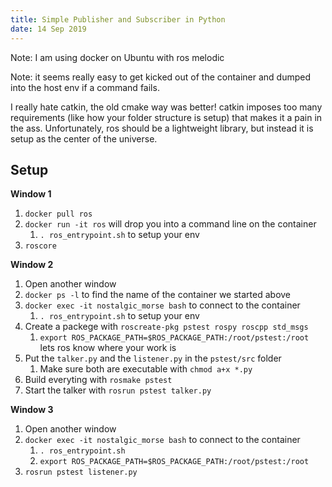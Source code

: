 ```yaml
---
title: Simple Publisher and Subscriber in Python
date: 14 Sep 2019
---
```


Note: I am using docker on Ubuntu with ros melodic

Note: it seems really easy to get kicked out of the container
and dumped into the host env if a command fails.

I really hate catkin, the old cmake way was better! catkin imposes too many
requirements (like how your folder structure is setup) that makes it a pain
in the ass. Unfortunately, ros should be a lightweight library, but instead
it is setup as the center of the universe.

## Setup

**Window 1**
1. `docker pull ros`
1. `docker run -it ros` will drop you into a command line on the container
    1. `. ros_entrypoint.sh` to setup your env
1. `roscore`

**Window 2**
1. Open another window
1. `docker ps -l` to find the name of the container we started above
1. `docker exec -it nostalgic_morse bash` to connect to the container
    1. `. ros_entrypoint.sh` to setup your env
1. Create a packege with `roscreate-pkg pstest rospy roscpp std_msgs`
    1. `export ROS_PACKAGE_PATH=$ROS_PACKAGE_PATH:/root/pstest:/root` lets ros know where your work is
1. Put the `talker.py` and the `listener.py` in the `pstest/src` folder
    1. Make sure both are executable with `chmod a+x *.py`
1. Build everyting with `rosmake pstest`
1. Start the talker with `rosrun pstest talker.py`

**Window 3**
1. Open another window
1. `docker exec -it nostalgic_morse bash` to connect to the container
    1. `. ros_entrypoint.sh`
    1. `export ROS_PACKAGE_PATH=$ROS_PACKAGE_PATH:/root/pstest:/root`
1. `rosrun pstest listener.py`
